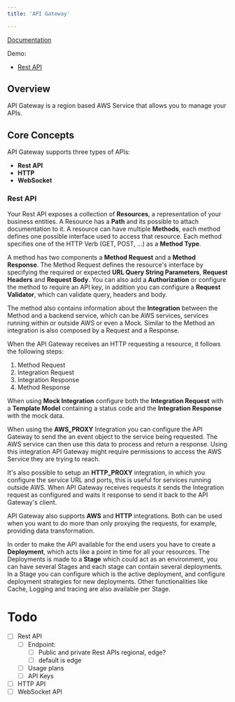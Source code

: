 ```yaml
---
title: 'API Gateway'

---
```


[Documentation](https://docs.aws.amazon.com/apigateway/latest/developerguide/welcome.html)

Demo:

- [Rest API](https://github.com/RRoggia/aws-workloads/tree/main/api-gateway)

## Overview

API Gateway is a region based AWS Service that allows you to manage your APIs.

## Core Concepts

API Gateway supports three types of APIs:

- **Rest API**
- **HTTP**
- **WebSocket**

### Rest API

Your Rest API exposes a collection of **Resources**, a representation of your business entities. A Resource has a **Path** and its possible to attach documentation to it. A resource can have multiple **Methods**, each method defines one possible interface used to access that resource. Each method specifies one of the HTTP Verb (GET, POST, ...) as a **Method Type**.

A method has two components a **Method Request** and a **Method Response**. The Method Request defines the resource's interface by specifying the required or expected **URL Query String Parameters**, **Request Headers** and **Request Body**. You can also add a **Authorization** or configure the method to require an API key, in addition you can configure a **Request Validator**, which can validate query, headers and body.

The method also contains information about the **Integration** between the Method and a backend service, which can be AWS services, services running within or outside AWS or even a Mock. Similar to the Method an integration is also composed by a Request and a Response.

When the API Gateway receives an HTTP requesting a resource, it follows the following steps:

1. Method Request
2. Integration Request
3. Integration Response
4. Method Response

When using **Mock Integration** configure both the **Integration Request** with a **Template Model** containing a status code and the **Integration Response** with the mock data.

When using the **AWS_PROXY** Integration you can configure the API Gateway to send the an event object to the service being requested. The AWS service can then use this data to process and return a response. Using this integration API Gateway might require permissions to access the AWS Service they are trying to reach.

It's also possible to setup an **HTTP_PROXY** integration, in which you configure the service URL and ports, this is useful for services running outside AWS. When API Gateway receives requests it sends the Integration request as configured and waits it response to send it back to the API Gateway's client.

API Gateway also supports **AWS** and **HTTP** integrations. Both can be used when you want to do more than only proxying the requests, for example, providing data transformation.

In order to make the API available for the end users you have to create a **Deployment**, which acts like a point in time for all your resources. The Deployments is made to a **Stage** which could act as an environment, you can have several Stages and each stage can contain several deployments. In a Stage you can configure which is the active deployment, and configure deployment strategies for new deployments. Other functionalities like Cache, Logging and tracing are also available per Stage.

# Todo

- [ ] Rest API
  - [ ] Endpoint:
    - [ ] Public and private Rest APIs regional, edge?
    - [ ] default is edge
  - [ ] Usage plans
  - [ ] API Keys
- [ ] HTTP API
- [ ] WebSocket API